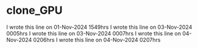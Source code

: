 # clone_GPU

I wrote this line on 01-Nov-2024 1549hrs
I wrote this line on 03-Nov-2024 0005hrs
I wrote this line on 03-Nov-2024 0007hrs
I wrote this line on 04-Nov-2024 0206hrs
I wrote this line on 04-Nov-2024 0207hrs
